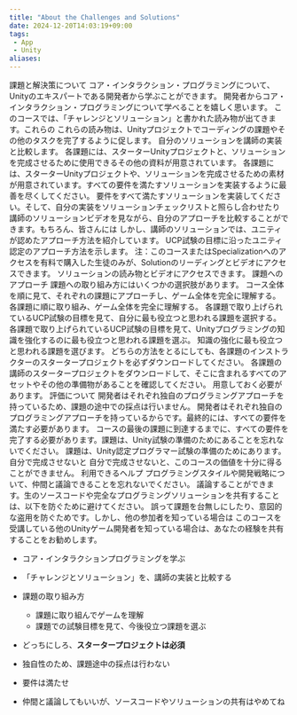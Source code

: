 ```yaml
---
title: "About the Challenges and Solutions"
date: 2024-12-20T14:03:19+09:00
tags: 
 - App
 - Unity
aliases:
---
```


課題と解決策について
コア・インタラクション・プログラミングについて、Unityのエキスパートである開発者から学ぶことができます。
開発者からコア・インタラクション・プログラミングについて学べることを嬉しく思います。
このコースでは、「チャレンジとソリューション」と書かれた読み物が出てきます。これらの
これらの読み物は、Unityプロジェクトでコーディングの課題やその他のタスクを完了するように促します。
自分のソリューションを講師の実装と比較します。
各課題には、スターターUnityプロジェクトと、ソリューションを完成させるために使用できるその他の資料が用意されています。
各課題には、スターターUnityプロジェクトや、ソリューションを完成させるための素材が用意されています。すべての要件を満たすソリューションを実装するように最善を尽くしてください。
要件をすべて満たすソリューションを実装してください。そして、自分の実装をソリューションチェックリストと照らし合わせたり
講師のソリューションビデオを見ながら、自分のアプローチを比較することができます。もちろん、皆さんには
しかし、講師のソリューションでは、ユニティが認めたアプローチ方法を紹介しています。
UCP試験の目標に沿ったユニティ認定のアプローチ方法を示します。
注：このコースまたはSpecializationへのアクセスを有料で購入した生徒のみが、Solutionのリーディングとビデオにアクセスできます。
ソリューションの読み物とビデオにアクセスできます。
課題へのアプローチ
課題への取り組み方にはいくつかの選択肢があります。
コース全体を順に見て、それぞれの課題にアプローチし、ゲーム全体を完全に理解する。
各課題に順に取り組み、ゲーム全体を完全に理解する。
各課題で取り上げられているUCP試験の目標を見て、自分に最も役立つと思われる課題を選択する。
各課題で取り上げられているUCP試験の目標を見て、Unityプログラミングの知識を強化するのに最も役立つと思われる課題を選ぶ。
知識の強化に最も役立つと思われる課題を選びます。
どちらの方法をとるにしても、各課題のインストラクターのスタータープロジェクトを必ずダウンロードしてください。
各課題の講師のスタータープロジェクトをダウンロードして、そこに含まれるすべてのアセットやその他の準備物があることを確認してください。
用意しておく必要があります。
評価について
開発者はそれぞれ独自のプログラミングアプローチを持っているため、課題の途中での採点は行いません。
開発者はそれぞれ独自のプログラミングアプローチを持っているからです。最終的には、すべての要件を満たす必要があります。
コースの最後の課題に到達するまでに、すべての要件を完了する必要があります。課題は、Unity試験の準備のためにあることを忘れないでください。
課題は、Unity認定プログラマー試験の準備のためにあります。自分で完成させないと
自分で完成させないと、このコースの価値を十分に得ることができません。
利用できるヘルプ
プログラミングスタイルや開発戦略について、仲間と議論できることを忘れないでください。
議論することができます。生のソースコードや完全なプログラミングソリューションを共有することは、以下を防ぐために避けてください。
誤って課題を台無しにしたり、意図的な盗用を防ぐためです。しかし、他の参加者を知っている場合は
このコースを受講している他のUnityゲーム開発者を知っている場合は、あなたの経験を共有することをお勧めします。



- コア・インタラクションプログラミングを学ぶ　
- 「チャレンジとソリューション」を、講師の実装と比較する
- 課題の取り組み方
	- 課題に取り組んでゲームを理解
	- 課題での試験目標を見て、今後役立つ課題を選ぶ
- どっちにしろ、**スタータープロジェクトは必須**

- 独自性のため、課題途中の採点は行わない
- 要件は満たせ

- 仲間と議論してもいいが、ソースコードやソリューションの共有はやめてね